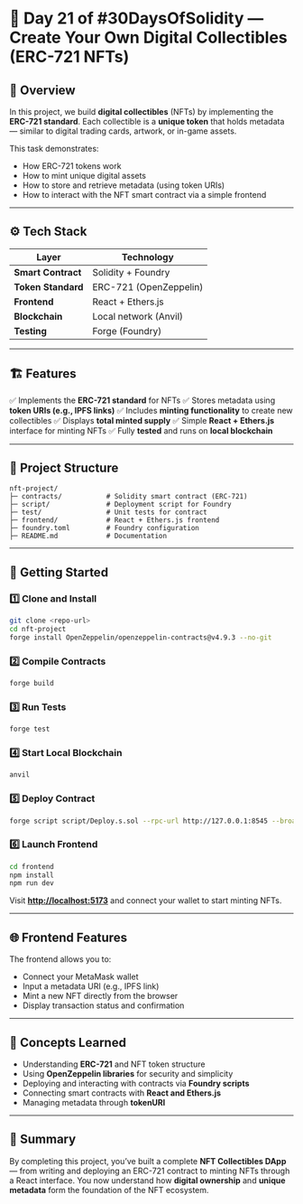 # 🎨 Day 21 of #30DaysOfSolidity — Create Your Own Digital Collectibles (ERC-721 NFTs)

## 🧩 Overview

In this project, we build **digital collectibles** (NFTs) by implementing the **ERC-721 standard**.
Each collectible is a **unique token** that holds metadata — similar to digital trading cards, artwork, or in-game assets.

This task demonstrates:

* How ERC-721 tokens work
* How to mint unique digital assets
* How to store and retrieve metadata (using token URIs)
* How to interact with the NFT smart contract via a simple frontend

---

## ⚙️ Tech Stack

| Layer              | Technology             |
| ------------------ | ---------------------- |
| **Smart Contract** | Solidity + Foundry     |
| **Token Standard** | ERC-721 (OpenZeppelin) |
| **Frontend**       | React + Ethers.js      |
| **Blockchain**     | Local network (Anvil)  |
| **Testing**        | Forge (Foundry)        |

---

## 🏗️ Features

✅ Implements the **ERC-721 standard** for NFTs
✅ Stores metadata using **token URIs (e.g., IPFS links)**
✅ Includes **minting functionality** to create new collectibles
✅ Displays **total minted supply**
✅ Simple **React + Ethers.js** interface for minting NFTs
✅ Fully **tested** and runs on **local blockchain**

---

## 📁 Project Structure

```
nft-project/
├─ contracts/           # Solidity smart contract (ERC-721)
├─ script/              # Deployment script for Foundry
├─ test/                # Unit tests for contract
├─ frontend/            # React + Ethers.js frontend
├─ foundry.toml         # Foundry configuration
├─ README.md            # Documentation
```

---

## 🚀 Getting Started

### 1️⃣ Clone and Install

```bash
git clone <repo-url>
cd nft-project
forge install OpenZeppelin/openzeppelin-contracts@v4.9.3 --no-git
```

### 2️⃣ Compile Contracts

```bash
forge build
```

### 3️⃣ Run Tests

```bash
forge test
```

### 4️⃣ Start Local Blockchain

```bash
anvil
```

### 5️⃣ Deploy Contract

```bash
forge script script/Deploy.s.sol --rpc-url http://127.0.0.1:8545 --broadcast
```

### 6️⃣ Launch Frontend

```bash
cd frontend
npm install
npm run dev
```

Visit **[http://localhost:5173](http://localhost:5173)** and connect your wallet to start minting NFTs.

---

## 🌐 Frontend Features

The frontend allows you to:

* Connect your MetaMask wallet
* Input a metadata URI (e.g., IPFS link)
* Mint a new NFT directly from the browser
* Display transaction status and confirmation

---

## 🧠 Concepts Learned

* Understanding **ERC-721** and NFT token structure
* Using **OpenZeppelin libraries** for security and simplicity
* Deploying and interacting with contracts via **Foundry scripts**
* Connecting smart contracts with **React and Ethers.js**
* Managing metadata through **tokenURI**

---

## 🏁 Summary

By completing this project, you’ve built a complete **NFT Collectibles DApp** — from writing and deploying an ERC-721 contract to minting NFTs through a React interface.
You now understand how **digital ownership** and **unique metadata** form the foundation of the NFT ecosystem.

